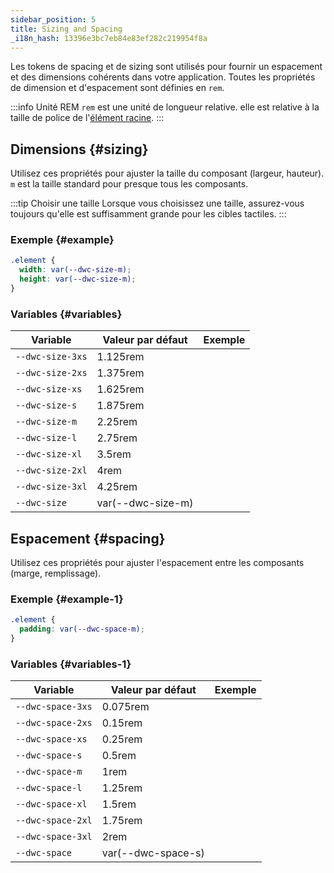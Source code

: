 ```yaml
---
sidebar_position: 5
title: Sizing and Spacing
_i18n_hash: 13396e3bc7eb84e83ef282c219954f8a
---
```

Les tokens de spacing et de sizing sont utilisés pour fournir un espacement et des dimensions cohérents dans votre application. Toutes les propriétés de dimension et d'espacement sont définies en `rem`.

:::info Unité REM
`rem` est une unité de longueur relative. elle est relative à la taille de police de l'[élément racine](https://developer.mozilla.org/en-US/docs/Web/HTML/Element/html).
:::

## Dimensions {#sizing}

Utilisez ces propriétés pour ajuster la taille du composant (largeur, hauteur). `m` est la taille standard pour presque tous les composants.

:::tip Choisir une taille
Lorsque vous choisissez une taille, assurez-vous toujours qu'elle est suffisamment grande pour les cibles tactiles.
:::

### Exemple {#example}

```css
.element {
  width: var(--dwc-size-m);
  height: var(--dwc-size-m);
}
```

### Variables {#variables}

| **Variable**     | **Valeur par défaut** | **Exemple**                         |
| ---------------- | --------------------- | ----------------------------------- |
| `--dwc-size-3xs` | 1.125rem              | <SizingBox size="--dwc-size-3xs" /> |
| `--dwc-size-2xs` | 1.375rem              | <SizingBox size="--dwc-size-2xs" /> |
| `--dwc-size-xs`  | 1.625rem              | <SizingBox size="--dwc-size-xs" />  |
| `--dwc-size-s`   | 1.875rem              | <SizingBox size="--dwc-size-s" />   |
| `--dwc-size-m`   | 2.25rem               | <SizingBox size="--dwc-size-m" />   |
| `--dwc-size-l`   | 2.75rem               | <SizingBox size="--dwc-size-l" />   |
| `--dwc-size-xl`  | 3.5rem                | <SizingBox size="--dwc-size-xl" />  |
| `--dwc-size-2xl` | 4rem                  | <SizingBox size="--dwc-size-2xl" /> |
| `--dwc-size-3xl` | 4.25rem               | <SizingBox size="--dwc-size-3xl" /> |
| `--dwc-size`     | var(--dwc-size-m)     | <SizingBox size="--dwc-size" />     |

## Espacement {#spacing}

Utilisez ces propriétés pour ajuster l'espacement entre les composants (marge, remplissage).

### Exemple {#example-1}

```css
.element {
  padding: var(--dwc-space-m);
}
```

### Variables {#variables-1}

| **Variable**      | **Valeur par défaut**  | **Exemple**                            |
| ----------------- | ---------------------- | -------------------------------------- |
| `--dwc-space-3xs` | 0.075rem               | <SpacingBox space="--dwc-space-3xs" /> |
| `--dwc-space-2xs` | 0.15rem                | <SpacingBox space="--dwc-space-2xs" /> |
| `--dwc-space-xs`  | 0.25rem                | <SpacingBox space="--dwc-space-xs" />  |
| `--dwc-space-s`   | 0.5rem                 | <SpacingBox space="--dwc-space-s" />   |
| `--dwc-space-m`   | 1rem                   | <SpacingBox space="--dwc-space-m" />   |
| `--dwc-space-l`   | 1.25rem                | <SpacingBox space="--dwc-space-l" />   |
| `--dwc-space-xl`  | 1.5rem                 | <SpacingBox space="--dwc-space-xl" />  |
| `--dwc-space-2xl` | 1.75rem                | <SpacingBox space="--dwc-space-2xl" /> |
| `--dwc-space-3xl` | 2rem                   | <SpacingBox space="--dwc-space-3xl" /> |
| `--dwc-space`     | var(--dwc-space-s)     | <SpacingBox space="--dwc-space" />     |
